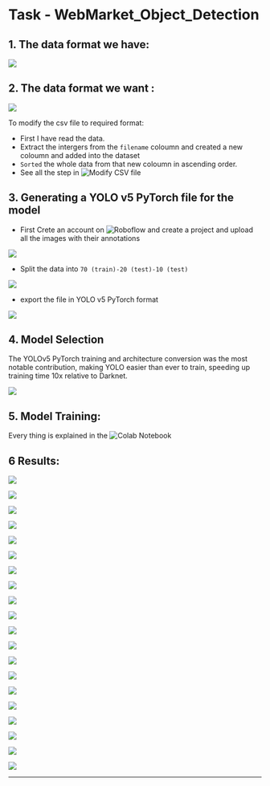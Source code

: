 # Task - WebMarket_Object_Detection
## 1. The data format we have:
![](https://github.com/ChitralwarManik/WebMarket_Object_Detection/blob/main/Images/1.PNG)

## 2. The data format we want :
![](https://github.com/ChitralwarManik/WebMarket_Object_Detection/blob/main/Images/2.PNG)

To modify the csv file to required format:
* First I have read the data.
* Extract the intergers from the `filename` coloumn and created a new coloumn and added into the dataset 
* `Sorted` the whole data from that new coloumn in ascending order.
* See all the step in ![ Modify CSV file ](https://github.com/ChitralwarManik/WebMarket_Object_Detection/blob/main/Modify%20CSV%20file.ipynb)

## 3. Generating a YOLO v5 PyTorch file for the model

* First Crete an account on ![Roboflow](https://roboflow.com/) and create a project and upload all the images with their annotations

![](https://github.com/ChitralwarManik/WebMarket_Object_Detection/blob/main/Images/3.PNG)

* Split the data into `70 (train)-20 (test)-10 (test)` 

![](https://github.com/ChitralwarManik/WebMarket_Object_Detection/blob/main/Images/6.PNG)

* export the file in YOLO v5 PyTorch format

![](https://github.com/ChitralwarManik/WebMarket_Object_Detection/blob/main/Images/4.PNG)

## 4. Model Selection

The YOLOv5 PyTorch training and architecture conversion was the most notable contribution, making YOLO easier than ever to train, speeding up training time 10x relative to Darknet.

![](https://blog.roboflow.com/content/images/2020/12/image.png)

## 5. Model Training:

Every thing is explained in the ![ Colab Notebook ](https://github.com/ChitralwarManik/WebMarket_Object_Detection/blob/main/WebMarket_Scaled_YOLOv4.ipynb)

## 6 Results:
![](https://github.com/ChitralwarManik/WebMarket_Object_Detection/blob/main/Results/download%20(1).jfif)

![](https://github.com/ChitralwarManik/WebMarket_Object_Detection/blob/main/Results/download%20(2).jfif)

![](https://github.com/ChitralwarManik/WebMarket_Object_Detection/blob/main/Results/download%20(3).jfif)

![](https://github.com/ChitralwarManik/WebMarket_Object_Detection/blob/main/Results/download%20(4).jfif)

![](https://github.com/ChitralwarManik/WebMarket_Object_Detection/blob/main/Results/download%20(5).jfif)

![](https://github.com/ChitralwarManik/WebMarket_Object_Detection/blob/main/Results/download%20(6).jfif)

![](https://github.com/ChitralwarManik/WebMarket_Object_Detection/blob/main/Results/download%20(7).jfif)

![](https://github.com/ChitralwarManik/WebMarket_Object_Detection/blob/main/Results/download%20(8).jfif)

![](https://github.com/ChitralwarManik/WebMarket_Object_Detection/blob/main/Results/download%20(9).jfif)

![](https://github.com/ChitralwarManik/WebMarket_Object_Detection/blob/main/Results/download%20(10).jfif)

![](https://github.com/ChitralwarManik/WebMarket_Object_Detection/blob/main/Results/download%20(11).jfif)

![](https://github.com/ChitralwarManik/WebMarket_Object_Detection/blob/main/Results/download%20(12).jfif)

![](https://github.com/ChitralwarManik/WebMarket_Object_Detection/blob/main/Results/download%20(13).jfif)

![](https://github.com/ChitralwarManik/WebMarket_Object_Detection/blob/main/Results/download%20(14).jfif)

![](https://github.com/ChitralwarManik/WebMarket_Object_Detection/blob/main/Results/download%20(15).jfif)

![](https://github.com/ChitralwarManik/WebMarket_Object_Detection/blob/main/Results/download%20(16).jfif)

![](https://github.com/ChitralwarManik/WebMarket_Object_Detection/blob/main/Results/download%20(17).jfif)

![](https://github.com/ChitralwarManik/WebMarket_Object_Detection/blob/main/Results/download%20(18).jfif)

![](https://github.com/ChitralwarManik/WebMarket_Object_Detection/blob/main/Results/download%20(19).jfif)

![](https://github.com/ChitralwarManik/WebMarket_Object_Detection/blob/main/Results/download%20(20).jfif)

------------------------------------------------------------------------------------------------------------------------------
